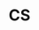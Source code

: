 ---
layout: list
title: CS
slug: cs
description: >
  Everything about development
sitemap: false
order: 2
---